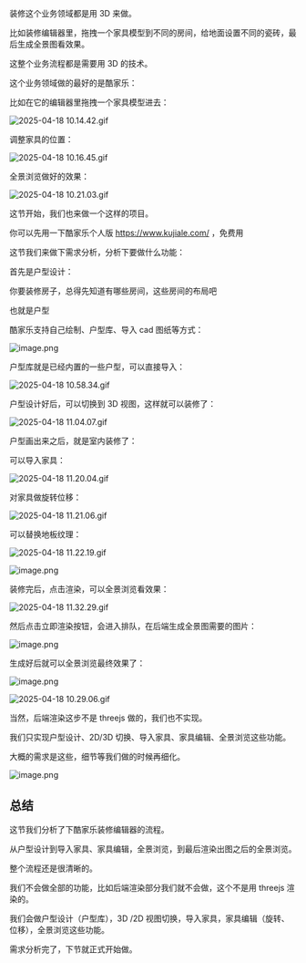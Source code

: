 装修这个业务领域都是用 3D 来做。

比如装修编辑器里，拖拽一个家具模型到不同的房间，给地面设置不同的瓷砖，最后生成全景图看效果。

这整个业务流程都是需要用 3D 的技术。

这个业务领域做的最好的是酷家乐：


比如在它的编辑器里拖拽一个家具模型进去：

![2025-04-18 10.14.42.gif](https://p6-juejin.byteimg.com/tos-cn-i-k3u1fbpfcp/6904d5711bba4fb6acf34170d0245034~tplv-k3u1fbpfcp-jj-mark:0:0:0:0:q75.image#?w=2864&h=1424&s=9696306&e=gif&f=47&b=f1f3f5)

调整家具的位置：

![2025-04-18 10.16.45.gif](https://p1-juejin.byteimg.com/tos-cn-i-k3u1fbpfcp/9feee76c7c734e27a1800a33cfa63ddf~tplv-k3u1fbpfcp-jj-mark:0:0:0:0:q75.image#?w=2864&h=1424&s=11094558&e=gif&f=54&b=f0f3f4)

全景浏览做好的效果：

![2025-04-18 10.21.03.gif](https://p6-juejin.byteimg.com/tos-cn-i-k3u1fbpfcp/8d66c2efecec4b0aa6c6e75594415dba~tplv-k3u1fbpfcp-jj-mark:0:0:0:0:q75.image#?w=2864&h=1424&s=3404793&e=gif&f=58&b=c4bdbc)

这节开始，我们也来做一个这样的项目。

你可以先用一下酷家乐个人版 https://www.kujiale.com/ ，免费用

这节我们来做下需求分析，分析下要做什么功能：

首先是户型设计：

你要装修房子，总得先知道有哪些房间，这些房间的布局吧

也就是户型

酷家乐支持自己绘制、户型库、导入 cad 图纸等方式：

![image.png](https://p6-juejin.byteimg.com/tos-cn-i-k3u1fbpfcp/2b8f0a518b374fc2b1f1400fff1f2db0~tplv-k3u1fbpfcp-jj-mark:0:0:0:0:q75.image#?w=2588&h=1296&s=775927&e=png&b=b7b9bb)

户型库就是已经内置的一些户型，可以直接导入：

![2025-04-18 10.58.34.gif](https://p1-juejin.byteimg.com/tos-cn-i-k3u1fbpfcp/f9c1f82c82544aecb1d5d01538fab9da~tplv-k3u1fbpfcp-jj-mark:0:0:0:0:q75.image#?w=2864&h=1424&s=3716771&e=gif&f=70&b=565656)

户型设计好后，可以切换到 3D 视图，这样就可以装修了：

![2025-04-18 11.04.07.gif](https://p3-juejin.byteimg.com/tos-cn-i-k3u1fbpfcp/fdb2e2a44dce4ce4b57945bab8d0d8e6~tplv-k3u1fbpfcp-jj-mark:0:0:0:0:q75.image#?w=2864&h=1424&s=3757016&e=gif&f=42&b=eceff0)

户型画出来之后，就是室内装修了：

可以导入家具：

![2025-04-18 11.20.04.gif](https://p9-juejin.byteimg.com/tos-cn-i-k3u1fbpfcp/a3bb3c91dc9a492ba4a0ac92610f2fda~tplv-k3u1fbpfcp-jj-mark:0:0:0:0:q75.image#?w=2864&h=1424&s=3637097&e=gif&f=35&b=f0f3f4)

对家具做旋转位移：


![2025-04-18 11.21.06.gif](https://p3-juejin.byteimg.com/tos-cn-i-k3u1fbpfcp/47a72f179f10448c970bbec8fb6c6e5c~tplv-k3u1fbpfcp-jj-mark:0:0:0:0:q75.image#?w=2864&h=1424&s=4791121&e=gif&f=45&b=f1f4f5)

可以替换地板纹理：

![2025-04-18 11.22.19.gif](https://p9-juejin.byteimg.com/tos-cn-i-k3u1fbpfcp/7bd396d468fc46ee92559355eab56dac~tplv-k3u1fbpfcp-jj-mark:0:0:0:0:q75.image#?w=2864&h=1424&s=4108553&e=gif&f=49&b=f1f3f5)

![image.png](https://p3-juejin.byteimg.com/tos-cn-i-k3u1fbpfcp/5232b49aca73442bad135bc91b9cc8c2~tplv-k3u1fbpfcp-jj-mark:0:0:0:0:q75.image#?w=2878&h=1428&s=1411948&e=png&b=c9c8c7)

装修完后，点击渲染，可以全景浏览看效果：

![2025-04-18 11.32.29.gif](https://p1-juejin.byteimg.com/tos-cn-i-k3u1fbpfcp/37d93983792e4715b4d07cfe5ff0375e~tplv-k3u1fbpfcp-jj-mark:0:0:0:0:q75.image#?w=2864&h=1424&s=3947895&e=gif&f=60&b=eff1f3)

然后点击立即渲染按钮，会进入排队，在后端生成全景图需要的图片：

![image.png](https://p9-juejin.byteimg.com/tos-cn-i-k3u1fbpfcp/149ca19bbf504472886100035620cbed~tplv-k3u1fbpfcp-jj-mark:0:0:0:0:q75.image#?w=1190&h=448&s=84188&e=png&b=36393e)

生成好后就可以全景浏览最终效果了：

![image.png](https://p3-juejin.byteimg.com/tos-cn-i-k3u1fbpfcp/cc714ce20919485baa91a6ccb655ddf8~tplv-k3u1fbpfcp-jj-mark:0:0:0:0:q75.image#?w=1842&h=608&s=184817&e=png&b=32353a)

![2025-04-18 10.29.06.gif](https://p3-juejin.byteimg.com/tos-cn-i-k3u1fbpfcp/f564d6679869494083dd5ae375c04818~tplv-k3u1fbpfcp-jj-mark:0:0:0:0:q75.image#?w=2864&h=1424&s=17084663&e=gif&f=30&b=c5c5c2)

当然，后端渲染这步不是 threejs 做的，我们也不实现。

我们只实现户型设计、2D/3D 切换、导入家具、家具编辑、全景浏览这些功能。

大概的需求是这些，细节等我们做的时候再细化。


![image.png](https://p6-juejin.byteimg.com/tos-cn-i-k3u1fbpfcp/eeab3e1806b545819d7d80e28940a43e~tplv-k3u1fbpfcp-jj-mark:0:0:0:0:q75.image#?w=1150&h=542&s=43718&e=png&b=ffffff)

## 总结

这节我们分析了下酷家乐装修编辑器的流程。

从户型设计到导入家具、家具编辑，全景浏览，到最后渲染出图之后的全景浏览。

整个流程还是很清晰的。

我们不会做全部的功能，比如后端渲染部分我们就不会做，这个不是用 threejs 渲染的。

我们会做户型设计（户型库），3D /2D 视图切换，导入家具，家具编辑（旋转、位移），全景浏览这些功能。

需求分析完了，下节就正式开始做。
